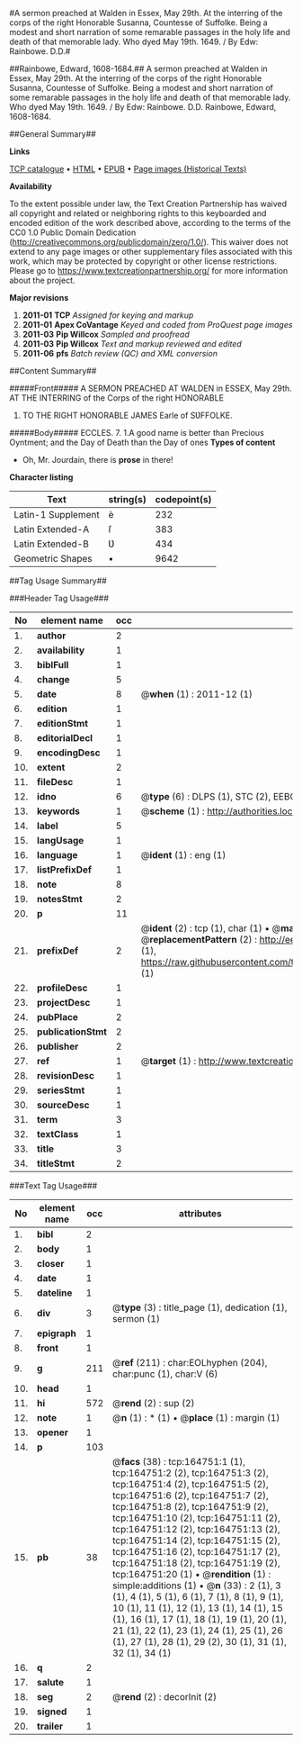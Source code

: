 #A sermon preached at Walden in Essex, May 29th. At the interring of the corps of the right Honorable Susanna, Countesse of Suffolke. Being a modest and short narration of some remarable passages in the holy life and death of that memorable lady. Who dyed May 19th. 1649. / By Edw: Rainbowe. D.D.#

##Rainbowe, Edward, 1608-1684.##
A sermon preached at Walden in Essex, May 29th. At the interring of the corps of the right Honorable Susanna, Countesse of Suffolke. Being a modest and short narration of some remarable passages in the holy life and death of that memorable lady. Who dyed May 19th. 1649. / By Edw: Rainbowe. D.D.
Rainbowe, Edward, 1608-1684.

##General Summary##

**Links**

[TCP catalogue](http://www.ota.ox.ac.uk/tcp/)  • 
[HTML](http://tei.it.ox.ac.uk/tcp/Texts-HTML/free/A91/A91801.html)  • 
[EPUB](http://tei.it.ox.ac.uk/tcp/Texts-EPUB/free/A91/A91801.epub) • 
[Page images (Historical Texts)](https://historicaltexts.jisc.ac.uk/eebo-99872467e)

**Availability**

To the extent possible under law, the Text Creation Partnership has waived all copyright and related or neighboring rights to this keyboarded and encoded edition of the work described above, according to the terms of the CC0 1.0 Public Domain Dedication (http://creativecommons.org/publicdomain/zero/1.0/). This waiver does not extend to any page images or other supplementary files associated with this work, which may be protected by copyright or other license restrictions. Please go to https://www.textcreationpartnership.org/ for more information about the project.

**Major revisions**

1. __2011-01__ __TCP__ *Assigned for keying and markup*
1. __2011-01__ __Apex CoVantage__ *Keyed and coded from ProQuest page images*
1. __2011-03__ __Pip Willcox__ *Sampled and proofread*
1. __2011-03__ __Pip Willcox__ *Text and markup reviewed and edited*
1. __2011-06__ __pfs__ *Batch review (QC) and XML conversion*

##Content Summary##

#####Front#####
A SERMON PREACHED AT WALDEN in ESSEX, May 29th. AT THE INTERRING of the
Corps of the right HONORABLE
1. TO THE RIGHT HONORABLE JAMES Earle of SƲFFOLKE.

#####Body#####
ECCLES. 7. 1.A good name is better than Precious Oyntment; and the Day of Death than the Day of ones
**Types of content**

  * Oh, Mr. Jourdain, there is **prose** in there!

**Character listing**


|Text|string(s)|codepoint(s)|
|---|---|---|
|Latin-1 Supplement|è|232|
|Latin Extended-A|ſ|383|
|Latin Extended-B|Ʋ|434|
|Geometric Shapes|▪|9642|

##Tag Usage Summary##

###Header Tag Usage###

|No|element name|occ|attributes|
|---|---|---|---|
|1.|__author__|2||
|2.|__availability__|1||
|3.|__biblFull__|1||
|4.|__change__|5||
|5.|__date__|8| @__when__ (1) : 2011-12 (1)|
|6.|__edition__|1||
|7.|__editionStmt__|1||
|8.|__editorialDecl__|1||
|9.|__encodingDesc__|1||
|10.|__extent__|2||
|11.|__fileDesc__|1||
|12.|__idno__|6| @__type__ (6) : DLPS (1), STC (2), EEBO-CITATION (1), PROQUEST (1), VID (1)|
|13.|__keywords__|1| @__scheme__ (1) : http://authorities.loc.gov/ (1)|
|14.|__label__|5||
|15.|__langUsage__|1||
|16.|__language__|1| @__ident__ (1) : eng (1)|
|17.|__listPrefixDef__|1||
|18.|__note__|8||
|19.|__notesStmt__|2||
|20.|__p__|11||
|21.|__prefixDef__|2| @__ident__ (2) : tcp (1), char (1)  •  @__matchPattern__ (2) : ([0-9\-]+):([0-9IVX]+) (1), (.+) (1)  •  @__replacementPattern__ (2) : http://eebo.chadwyck.com/downloadtiff?vid=$1&page=$2 (1), https://raw.githubusercontent.com/textcreationpartnership/Texts/master/tcpchars.xml#$1 (1)|
|22.|__profileDesc__|1||
|23.|__projectDesc__|1||
|24.|__pubPlace__|2||
|25.|__publicationStmt__|2||
|26.|__publisher__|2||
|27.|__ref__|1| @__target__ (1) : http://www.textcreationpartnership.org/docs/. (1)|
|28.|__revisionDesc__|1||
|29.|__seriesStmt__|1||
|30.|__sourceDesc__|1||
|31.|__term__|3||
|32.|__textClass__|1||
|33.|__title__|3||
|34.|__titleStmt__|2||


###Text Tag Usage###

|No|element name|occ|attributes|
|---|---|---|---|
|1.|__bibl__|2||
|2.|__body__|1||
|3.|__closer__|1||
|4.|__date__|1||
|5.|__dateline__|1||
|6.|__div__|3| @__type__ (3) : title_page (1), dedication (1), sermon (1)|
|7.|__epigraph__|1||
|8.|__front__|1||
|9.|__g__|211| @__ref__ (211) : char:EOLhyphen (204), char:punc (1), char:V (6)|
|10.|__head__|1||
|11.|__hi__|572| @__rend__ (2) : sup (2)|
|12.|__note__|1| @__n__ (1) : * (1)  •  @__place__ (1) : margin (1)|
|13.|__opener__|1||
|14.|__p__|103||
|15.|__pb__|38| @__facs__ (38) : tcp:164751:1 (1), tcp:164751:2 (2), tcp:164751:3 (2), tcp:164751:4 (2), tcp:164751:5 (2), tcp:164751:6 (2), tcp:164751:7 (2), tcp:164751:8 (2), tcp:164751:9 (2), tcp:164751:10 (2), tcp:164751:11 (2), tcp:164751:12 (2), tcp:164751:13 (2), tcp:164751:14 (2), tcp:164751:15 (2), tcp:164751:16 (2), tcp:164751:17 (2), tcp:164751:18 (2), tcp:164751:19 (2), tcp:164751:20 (1)  •  @__rendition__ (1) : simple:additions (1)  •  @__n__ (33) : 2 (1), 3 (1), 4 (1), 5 (1), 6 (1), 7 (1), 8 (1), 9 (1), 10 (1), 11 (1), 12 (1), 13 (1), 14 (1), 15 (1), 16 (1), 17 (1), 18 (1), 19 (1), 20 (1), 21 (1), 22 (1), 23 (1), 24 (1), 25 (1), 26 (1), 27 (1), 28 (1), 29 (2), 30 (1), 31 (1), 32 (1), 34 (1)|
|16.|__q__|2||
|17.|__salute__|1||
|18.|__seg__|2| @__rend__ (2) : decorInit (2)|
|19.|__signed__|1||
|20.|__trailer__|1||
